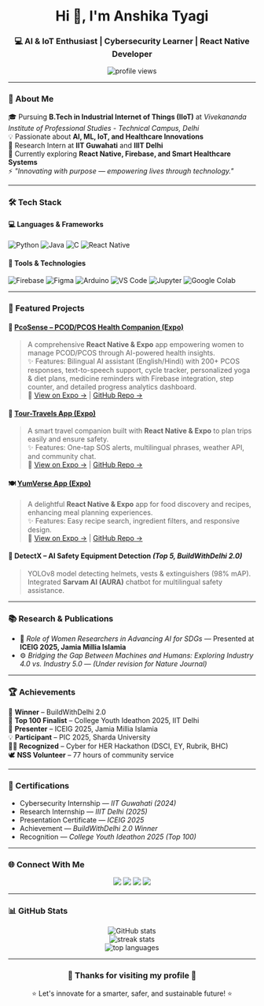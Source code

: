 <!-- 🌸 GITHUB PROFILE README for ANSHIKA TYAGI (Light Theme + Expo Links) -->

<h1 align="center">Hi 👋, I'm Anshika Tyagi</h1>
<h3 align="center">💻 AI & IoT Enthusiast | Cybersecurity Learner | React Native Developer</h3>

<p align="center">
  <img src="https://komarev.com/ghpvc/?username=Tech-Anshika&label=Profile%20views&color=FFC0CB&style=for-the-badge" alt="profile views" />
</p>

---

### 🌸 About Me  

🎓 Pursuing **B.Tech in Industrial Internet of Things (IIoT)** at *Vivekananda Institute of Professional Studies - Technical Campus, Delhi*  
💡 Passionate about **AI, ML, IoT, and Healthcare Innovations**  
🧠 Research Intern at **IIT Guwahati** and **IIIT Delhi**  
🌱 Currently exploring **React Native, Firebase, and Smart Healthcare Systems**  
⚡ *"Innovating with purpose — empowering lives through technology."*

---

### 🛠️ Tech Stack  

#### 💻 Languages & Frameworks  
![Python](https://img.shields.io/badge/Python-FFD43B?style=for-the-badge&logo=python&logoColor=306998)
![Java](https://img.shields.io/badge/Java-F89820?style=for-the-badge&logo=openjdk&logoColor=white)
![C](https://img.shields.io/badge/C-89CFF0?style=for-the-badge&logo=c&logoColor=black)
![React Native](https://img.shields.io/badge/React_Native-61DAFB?style=for-the-badge&logo=react&logoColor=black)

#### 🧰 Tools & Technologies  
![Firebase](https://img.shields.io/badge/Firebase-FFECB3?style=for-the-badge&logo=firebase&logoColor=black)
![Figma](https://img.shields.io/badge/Figma-FFE4E1?style=for-the-badge&logo=figma&logoColor=black)
![Arduino](https://img.shields.io/badge/Arduino-E0FFFF?style=for-the-badge&logo=arduino&logoColor=black)
![VS Code](https://img.shields.io/badge/VS_Code-E6E6FA?style=for-the-badge&logo=visual-studio-code&logoColor=black)
![Jupyter](https://img.shields.io/badge/Jupyter-FFF8DC?style=for-the-badge&logo=jupyter&logoColor=black)
![Google Colab](https://img.shields.io/badge/Google_Colab-FAFAD2?style=for-the-badge&logo=google-colab&logoColor=black)

---

### 📱 Featured Projects  

#### 🌸 [PcoSense – PCOD/PCOS Health Companion (Expo)](https://expo.dev/accounts/anshika-expo/projects/PcoSense)  
> A comprehensive **React Native & Expo** app empowering women to manage PCOD/PCOS through AI-powered health insights.  
> ✨ Features: Bilingual AI assistant (English/Hindi) with 200+ PCOS responses, text-to-speech support, cycle tracker, personalized yoga & diet plans, medicine reminders with Firebase integration, step counter, and detailed progress analytics dashboard.  
> 🔗 [View on Expo →](https://expo.dev/accounts/anshika-expo/projects/PcoSense/builds/8a66e704-983c-4e23-bd04-456df58657e1) | [GitHub Repo →](https://github.com/Tech-Anshika/minor-project)

#### 🚗 [Tour-Travels App (Expo)](https://expo.dev/accounts/anshika-expo/projects/tour-travels)  
> A smart travel companion built with **React Native & Expo** to plan trips easily and ensure safety.  
> ✨ Features: One-tap SOS alerts, multilingual phrases, weather API, and community chat.  
> 🔗 [View on Expo →](https://expo.dev/accounts/anshika-expo/projects/tour-travels) | [GitHub Repo →](https://github.com/Tech-Anshika/Tour-Travel-apk)


#### 🍽️ [YumVerse App (Expo)](https://expo.dev/accounts/anshika-expo/projects/YumVerse)  
> A delightful **React Native & Expo** app for food discovery and recipes, enhancing meal planning experiences.  
> ✨ Features: Easy recipe search, ingredient filters, and responsive design.  
> 🔗 [View on Expo →](https://expo.dev/accounts/anshika-expo/projects/YumVerse/builds/2bf254ad-40e2-407d-b566-5075acbfa89a) | [GitHub Repo →](https://github.com/Tech-Anshika/YumVerse)




#### 🦺 DetectX – AI Safety Equipment Detection *(Top 5, BuildWithDelhi 2.0)*  
> YOLOv8 model detecting helmets, vests & extinguishers (98% mAP).  
> Integrated **Sarvam AI (AURA)** chatbot for multilingual safety assistance.  

---

### 📚 Research & Publications  

- 🧠 *Role of Women Researchers in Advancing AI for SDGs* — Presented at **ICEIG 2025, Jamia Millia Islamia**  
- ⚙️ *Bridging the Gap Between Machines and Humans: Exploring Industry 4.0 vs. Industry 5.0* — *(Under revision for Nature Journal)*  

---

### 🏆 Achievements  

🏅 **Winner** – BuildWithDelhi 2.0  
🌟 **Top 100 Finalist** – College Youth Ideathon 2025, IIT Delhi  
🎤 **Presenter** – ICEIG 2025, Jamia Millia Islamia  
💡 **Participant** – PIC 2025, Sharda University  
👩‍💻 **Recognized** – Cyber for HER Hackathon (DSCI, EY, Rubrik, BHC)  
🕊️ **NSS Volunteer** – 77 hours of community service  

---

### 🪪 Certifications  

- Cybersecurity Internship — *IIT Guwahati (2024)*  
- Research Internship — *IIIT Delhi (2025)*  
- Presentation Certificate — *ICEIG 2025*  
- Achievement — *BuildWithDelhi 2.0 Winner*  
- Recognition — *College Youth Ideathon 2025 (Top 100)*  

---

### 🌐 Connect With Me  

<p align="center">
  <a href="mailto:tyagianshika410@gmail.com"><img src="https://img.shields.io/badge/Gmail-F8E0E0?style=for-the-badge&logo=gmail&logoColor=D14836"></a>
  <a href="https://www.linkedin.com/in/anshika-tyagi-413b99266/"><img src="https://img.shields.io/badge/LinkedIn-E0F7FA?style=for-the-badge&logo=linkedin&logoColor=0077B5"></a>
  <a href="https://github.com/Tech-Anshika"><img src="https://img.shields.io/badge/GitHub-F0F0F0?style=for-the-badge&logo=github&logoColor=181717"></a>
  <a href="https://stellar-sherbet-652eb5.netlify.app"><img src="https://img.shields.io/badge/Portfolio-FFF0F5?style=for-the-badge&logo=vercel&logoColor=000000"></a>
</p>

---

### 📊 GitHub Stats  

<p align="center">
  <img src="https://github-readme-stats.vercel.app/api?username=Tech-Anshika&show_icons=true&theme=default" alt="GitHub stats" />
  <br>
  <img src="https://github-readme-streak-stats.herokuapp.com/?user=Tech-Anshika&theme=default" alt="streak stats" />
  <br>
  <img src="https://github-readme-stats.vercel.app/api/top-langs/?username=Tech-Anshika&layout=compact&theme=default" alt="top languages" />
</p>

---

<h3 align="center">🌷 Thanks for visiting my profile 🌷</h3>
<p align="center">⭐ Let's innovate for a smarter, safer, and sustainable future! ⭐</p>

